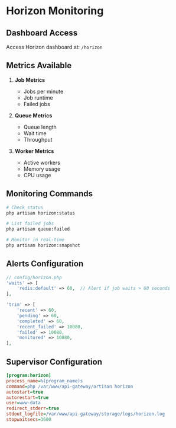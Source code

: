 # Horizon Monitoring

## Dashboard Access

Access Horizon dashboard at: `/horizon`

## Metrics Available

1. **Job Metrics**
   - Jobs per minute
   - Job runtime
   - Failed jobs

2. **Queue Metrics**
   - Queue length
   - Wait time
   - Throughput

3. **Worker Metrics**
   - Active workers
   - Memory usage
   - CPU usage

## Monitoring Commands

```bash
# Check status
php artisan horizon:status

# List failed jobs
php artisan queue:failed

# Monitor in real-time
php artisan horizon:snapshot
```

## Alerts Configuration

```php
// config/horizon.php
'waits' => [
    'redis:default' => 60,  // Alert if job waits > 60 seconds
],

'trim' => [
    'recent' => 60,
    'pending' => 60,
    'completed' => 60,
    'recent_failed' => 10080,
    'failed' => 10080,
    'monitored' => 10080,
],
```

## Supervisor Configuration

```ini
[program:horizon]
process_name=%(program_name)s
command=php /var/www/api-gateway/artisan horizon
autostart=true
autorestart=true
user=www-data
redirect_stderr=true
stdout_logfile=/var/www/api-gateway/storage/logs/horizon.log
stopwaitsecs=3600
```